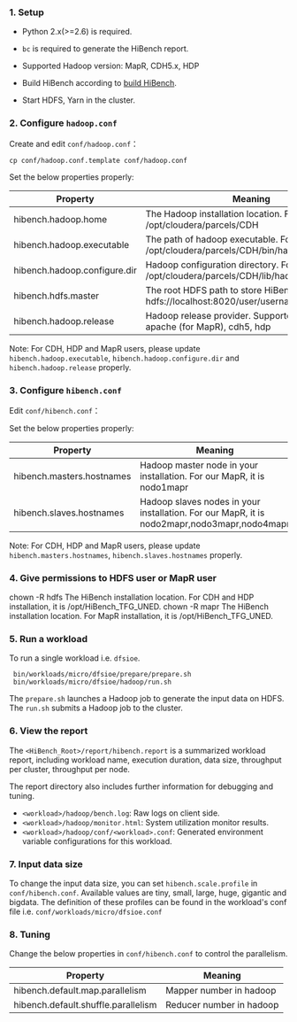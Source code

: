 ### 1. Setup ###

 * Python 2.x(>=2.6) is required.

 * `bc` is required to generate the HiBench report.

 * Supported Hadoop version: MapR, CDH5.x, HDP

 * Build HiBench according to [build HiBench](build-hibench.md).

 * Start HDFS, Yarn in the cluster.


### 2. Configure `hadoop.conf` ###


Create and edit `conf/hadoop.conf`：

    cp conf/hadoop.conf.template conf/hadoop.conf

Set the below properties properly:

Property        |      Meaning
----------------|--------------------------------------------------------
hibench.hadoop.home     |      The Hadoop installation location. For CDH, it is /opt/cloudera/parcels/CDH
hibench.hadoop.executable  |   The path of hadoop executable. For CDH, it is /opt/cloudera/parcels/CDH/bin/hadoop
hibench.hadoop.configure.dir | Hadoop configuration directory. For CDH, it is /opt/cloudera/parcels/CDH/lib/hadoop/etc/hadoop
hibench.hdfs.master       |    The root HDFS path to store HiBench data, i.e. hdfs://localhost:8020/user/username
hibench.hadoop.release    |    Hadoop release provider. Supported value: apache (for MapR), cdh5, hdp

Note: For CDH, HDP and MapR users, please update `hibench.hadoop.executable`, `hibench.hadoop.configure.dir` and `hibench.hadoop.release` properly.

### 3. Configure `hibench.conf` ###

Edit `conf/hibench.conf`：

Set the below properties properly:

Property        |      Meaning
----------------|--------------------------------------------------------
hibench.masters.hostnames     |     Hadoop master node in your installation. For our MapR, it is nodo1mapr
hibench.slaves.hostnames   |        Hadoop slaves nodes in your installation. For our MapR, it is nodo2mapr,nodo3mapr,nodo4mapr

Note: For CDH, HDP and MapR users, please update `hibench.masters.hostnames`, `hibench.slaves.hostnames` properly. 

### 4. Give permissions to HDFS user or MapR user ###

chown -R hdfs The HiBench installation location. For CDH and HDP installation, it is /opt/HiBench_TFG_UNED. 
chown -R mapr The HiBench installation location. For MapR installation, it is /opt/HiBench_TFG_UNED. 

### 5. Run a workload ###
To run a single workload i.e. `dfsioe`.

     bin/workloads/micro/dfsioe/prepare/prepare.sh
     bin/workloads/micro/dfsioe/hadoop/run.sh

The `prepare.sh` launches a Hadoop job to generate the input data on HDFS. The `run.sh` submits a Hadoop job to the cluster.

### 6. View the report ###

   The `<HiBench_Root>/report/hibench.report` is a summarized workload report, including workload name, execution duration, data size, throughput per cluster, throughput per node.

   The report directory also includes further information for debugging and tuning.

  * `<workload>/hadoop/bench.log`: Raw logs on client side.
  * `<workload>/hadoop/monitor.html`: System utilization monitor results.
  * `<workload>/hadoop/conf/<workload>.conf`: Generated environment variable configurations for this workload.

### 7. Input data size ###

   To change the input data size, you can set `hibench.scale.profile` in `conf/hibench.conf`. Available values are tiny, small, large, huge, gigantic and bigdata. The definition of these profiles can be found in the workload's conf file i.e. `conf/workloads/micro/dfsioe.conf`

### 8. Tuning ###

Change the below properties in `conf/hibench.conf` to control the parallelism.

Property        |      Meaning
----------------|--------------------------------------------------------
hibench.default.map.parallelism     |    Mapper number in hadoop
hibench.default.shuffle.parallelism  |   Reducer number in hadoop

